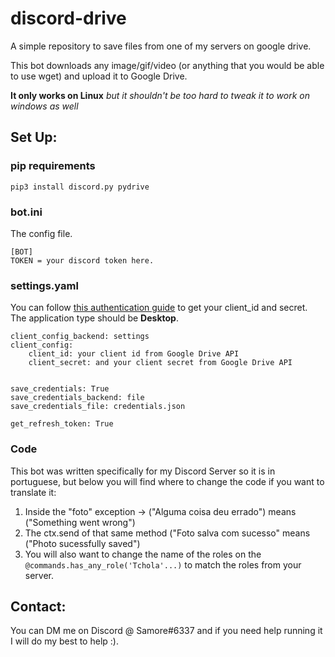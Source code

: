 # discord-drive
A simple repository to save files from one of my servers on google drive.

This bot downloads any image/gif/video (or anything that you would be able to use wget) and upload it to Google Drive.

**It only works on Linux** _but it shouldn't be too hard to tweak it to work on windows as well_


## Set Up:
  ### pip requirements
  ```
  pip3 install discord.py pydrive
  ```
  ### bot.ini
  The config file.
  ```
  [BOT]
  TOKEN = your discord token here.
  ```
  
  ### settings.yaml
  You can follow [this authentication guide](https://pythonhosted.org/PyDrive/quickstart.html) to get your client_id and secret.
  The application type should be **Desktop**.
  ```
  client_config_backend: settings
  client_config:
      client_id: your client id from Google Drive API
      client_secret: and your client secret from Google Drive API


  save_credentials: True
  save_credentials_backend: file
  save_credentials_file: credentials.json

  get_refresh_token: True
  ```
  
  ### Code
  This bot was written specifically for my Discord Server so it is in portuguese, but below you will find where to change the code if you want to translate it:
  
  1. Inside the "foto" exception -> ("Alguma coisa deu errado") means ("Something went wrong")
  2. The ctx.send of that same method ("Foto salva com sucesso" means ("Photo sucessfully saved")
  3. You will also want to change the name of the roles on the `@commands.has_any_role('Tchola'...)` to match the roles from your server.
  
## Contact:
You can DM me on Discord @ Samore#6337 and if you need help running it I will do my best to help :).
